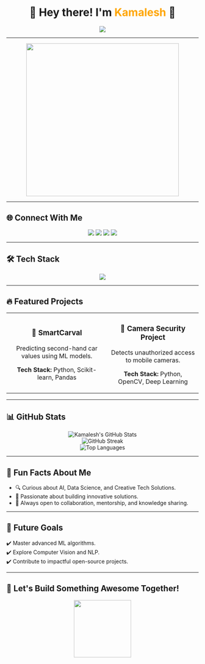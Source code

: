 <h1 align="center">👋 Hey there! I'm <span style="color:#FFA500">Kamalesh</span> 🚀</h1>  
<p align="center">  
  <img src="https://readme-typing-svg.herokuapp.com?font=Fira+Code&duration=4000&pause=1000&color=FFA500&center=true&vCenter=true&multiline=true&width=600&height=80&lines=AI+%26+Data+Science+Enthusiast;Tech+Innovator;Building+Smart+Solutions!" />
</p>  

---

<p align="center">
  <img src="https://media.giphy.com/media/qgQUggAC3Pfv687qPC/giphy.gif" width="400"/>
</p>  

---

## 🌐 Connect With Me  
<p align="center">  
  <a href="https://www.linkedin.com/in/kamalesh-v-/"><img src="https://img.shields.io/badge/LinkedIn-0A66C2?logo=linkedin&logoColor=white&style=for-the-badge"></a>  
  <a href="https://github.com/Kamalesh293"><img src="https://img.shields.io/badge/GitHub-181717?logo=github&logoColor=white&style=for-the-badge"></a>  
  <a href="https://www.instagram.com/_sidhu_.05_/"><img src="https://img.shields.io/badge/Instagram-E4405F?logo=instagram&logoColor=white&style=for-the-badge"></a>  
  <a href="mailto:kamaleshvelu01@gmail.com"><img src="https://img.shields.io/badge/Email-D14836?logo=gmail&logoColor=white&style=for-the-badge"></a>  
</p>  

---

## 🛠️ Tech Stack  
<p align="center">
  <img src="https://skillicons.dev/icons?i=python,r,sql,tensorflow,pytorch,scikit-learn,opencv,html,css,js,react,nodejs,firebase,mongodb,git" />  
</p>

---

## 🔥 Featured Projects  
<table>
  <tr>
    <td align="center">
      <h3>🔹 SmartCarval</h3>
      <p>Predicting second-hand car values using ML models.</p>
      <p><b>Tech Stack:</b> Python, Scikit-learn, Pandas</p>
    </td>
    <td align="center">
      <h3>🔹 Camera Security Project</h3>
      <p>Detects unauthorized access to mobile cameras.</p>
      <p><b>Tech Stack:</b> Python, OpenCV, Deep Learning</p>
    </td>
  </tr>
</table>

---

## 📊 GitHub Stats  
<div align="center">  
  <img src="https://github-readme-stats.vercel.app/api?username=Kamalesh293&show_icons=true&theme=radical" alt="Kamalesh's GitHub Stats" />  
  <br />
  <img src="https://github-readme-streak-stats.herokuapp.com/?user=Kamalesh293&theme=radical" alt="GitHub Streak" />  
  <br />
  <img src="https://github-readme-stats.vercel.app/api/top-langs/?username=Kamalesh293&layout=compact&theme=radical" alt="Top Languages" />
</div>  

---

## 🌟 Fun Facts About Me  
- 🔍 Curious about AI, Data Science, and Creative Tech Solutions.  
- 🚀 Passionate about building innovative solutions.  
- 💬 Always open to collaboration, mentorship, and knowledge sharing.  

---

## 🎯 Future Goals  
✔️ Master advanced ML algorithms.  
✔️ Explore Computer Vision and NLP.  
✔️ Contribute to impactful open-source projects.  

---

## 🚀 Let's Build Something Awesome Together!  
<p align="center">
  <img src="https://media.giphy.com/media/3o6Zt481isNVuQI1l6/giphy.gif" width="150" />
</p>
